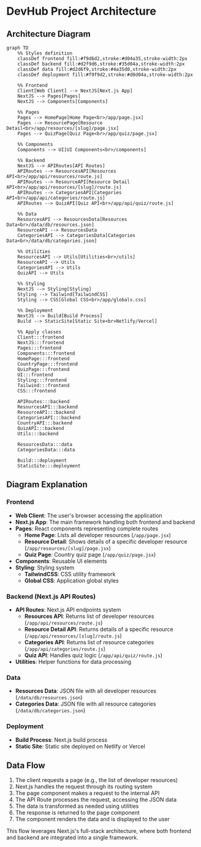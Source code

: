 # DevHub Project Architecture

## Architecture Diagram

```mermaid
graph TD
    %% Styles definition
    classDef frontend fill:#f9d6d2,stroke:#d04a35,stroke-width:2px
    classDef backend fill:#d2f9d6,stroke:#35d04a,stroke-width:2px
    classDef data fill:#d2d6f9,stroke:#4a35d0,stroke-width:2px
    classDef deployment fill:#f9f9d2,stroke:#d0d04a,stroke-width:2px

    %% Frontend
    Client[Web Client] --> NextJS[Next.js App]
    NextJS --> Pages[Pages]
    NextJS --> Components[Components]
    
    %% Pages
    Pages --> HomePage[Home Page<br>/app/page.jsx]
    Pages --> ResourcePage[Resource Detail<br>/app/resources/[slug]/page.jsx]
    Pages --> QuizPage[Quiz Page<br>/app/quiz/page.jsx]
    
    %% Components
    Components --> UI[UI Components<br>/components]
    
    %% Backend
    NextJS --> APIRoutes[API Routes]
    APIRoutes --> ResourcesAPI[Resources API<br>/app/api/resources/route.js]
    APIRoutes --> ResourceAPI[Resource Detail API<br>/app/api/resources/[slug]/route.js]
    APIRoutes --> CategoriesAPI[Categories API<br>/app/api/categories/route.js]
    APIRoutes --> QuizAPI[Quiz API<br>/app/api/quiz/route.js]
    
    %% Data
    ResourcesAPI --> ResourcesData[Resources Data<br>/data/db/resources.json]
    ResourceAPI --> ResourcesData
    CategoriesAPI --> CategoriesData[Categories Data<br>/data/db/categories.json]
    
    %% Utilities
    ResourcesAPI --> Utils[Utilities<br>/utils]
    ResourceAPI --> Utils
    CategoriesAPI --> Utils
    QuizAPI --> Utils
    
    %% Styling
    NextJS --> Styling[Styling]
    Styling --> Tailwind[TailwindCSS]
    Styling --> CSS[Global CSS<br>/app/globals.css]
    
    %% Deployment
    NextJS --> Build[Build Process]
    Build --> StaticSite[Static Site<br>Netlify/Vercel]
    
    %% Apply classes
    Client:::frontend
    NextJS:::frontend
    Pages:::frontend
    Components:::frontend
    HomePage:::frontend
    CountryPage:::frontend
    QuizPage:::frontend
    UI:::frontend
    Styling:::frontend
    Tailwind:::frontend
    CSS:::frontend
    
    APIRoutes:::backend
    ResourcesAPI:::backend
    ResourceAPI:::backend
    CategoriesAPI:::backend
    CountryAPI:::backend
    QuizAPI:::backend
    Utils:::backend
    
    ResourcesData:::data
    CategoriesData:::data
    
    Build:::deployment
    StaticSite:::deployment
```

## Diagram Explanation

### Frontend
- **Web Client**: The user's browser accessing the application
- **Next.js App**: The main framework handling both frontend and backend
- **Pages**: React components representing complete routes
  - **Home Page**: Lists all developer resources (`/app/page.jsx`)
  - **Resource Detail**: Shows details of a specific developer resource (`/app/resources/[slug]/page.jsx`)
  - **Quiz Page**: Country quiz page (`/app/quiz/page.jsx`)
- **Components**: Reusable UI elements
- **Styling**: Styling system
  - **TailwindCSS**: CSS utility framework
  - **Global CSS**: Application global styles

### Backend (Next.js API Routes)
- **API Routes**: Next.js API endpoints system
  - **Resources API**: Returns list of developer resources (`/app/api/resources/route.js`)
  - **Resource Detail API**: Returns details of a specific resource (`/app/api/resources/[slug]/route.js`)
  - **Categories API**: Returns list of resource categories (`/app/api/categories/route.js`)
  - **Quiz API**: Handles quiz logic (`/app/api/quiz/route.js`)
- **Utilities**: Helper functions for data processing

### Data
- **Resources Data**: JSON file with all developer resources (`/data/db/resources.json`)
- **Categories Data**: JSON file with all resource categories (`/data/db/categories.json`)

### Deployment
- **Build Process**: Next.js build process
- **Static Site**: Static site deployed on Netlify or Vercel

## Data Flow

1. The client requests a page (e.g., the list of developer resources)
2. Next.js handles the request through its routing system
3. The page component makes a request to the internal API
4. The API Route processes the request, accessing the JSON data
5. The data is transformed as needed using utilities
6. The response is returned to the page component
7. The component renders the data and is displayed to the user

This flow leverages Next.js's full-stack architecture, where both frontend and backend are integrated into a single framework.
